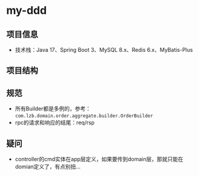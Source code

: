# my-ddd

## 项目信息
- 技术栈：Java 17、Spring Boot 3、MySQL 8.x、Redis 6.x、MyBatis-Plus

## 项目结构

## 规范
- 所有Builder都是多例的，参考：`com.lzb.domain.order.aggregate.builder.OrderBuilder`
- rpc的请求和响应的结尾：req/rsp

## 疑问
- controller的cmd实体在app层定义，如果要传到domain层，那就只能在domian定义了，有点别扭...

